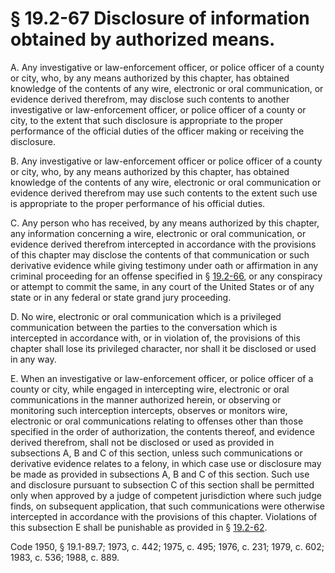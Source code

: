 # § 19.2-67 Disclosure of information obtained by authorized means.

<p>A. Any investigative or law-enforcement officer, or police officer of a county or city, who, by any means authorized by this chapter, has obtained knowledge of the contents of any wire, electronic or oral communication, or evidence derived therefrom, may disclose such contents to another investigative or law-enforcement officer, or police officer of a county or city, to the extent that such disclosure is appropriate to the proper performance of the official duties of the officer making or receiving the disclosure.</p><p>B. Any investigative or law-enforcement officer or police officer of a county or city, who, by any means authorized by this chapter, has obtained knowledge of the contents of any wire, electronic or oral communication or evidence derived therefrom may use such contents to the extent such use is appropriate to the proper performance of his official duties.</p><p>C. Any person who has received, by any means authorized by this chapter, any information concerning a wire, electronic or oral communication, or evidence derived therefrom intercepted in accordance with the provisions of this chapter may disclose the contents of that communication or such derivative evidence while giving testimony under oath or affirmation in any criminal proceeding for an offense specified in § <a href='http://law.lis.virginia.gov/vacode/19.2-66/'>19.2-66</a>, or any conspiracy or attempt to commit the same, in any court of the United States or of any state or in any federal or state grand jury proceeding.</p><p>D. No wire, electronic or oral communication which is a privileged communication between the parties to the conversation which is intercepted in accordance with, or in violation of, the provisions of this chapter shall lose its privileged character, nor shall it be disclosed or used in any way.</p><p>E. When an investigative or law-enforcement officer, or police officer of a county or city, while engaged in intercepting wire, electronic or oral communications in the manner authorized herein, or observing or monitoring such interception intercepts, observes or monitors wire, electronic or oral communications relating to offenses other than those specified in the order of authorization, the contents thereof, and evidence derived therefrom, shall not be disclosed or used as provided in subsections A, B and C of this section, unless such communications or derivative evidence relates to a felony, in which case use or disclosure may be made as provided in subsections A, B and C of this section. Such use and disclosure pursuant to subsection C of this section shall be permitted only when approved by a judge of competent jurisdiction where such judge finds, on subsequent application, that such communications were otherwise intercepted in accordance with the provisions of this chapter. Violations of this subsection E shall be punishable as provided in § <a href='http://law.lis.virginia.gov/vacode/19.2-62/'>19.2-62</a>.</p><p>Code 1950, § 19.1-89.7; 1973, c. 442; 1975, c. 495; 1976, c. 231; 1979, c. 602; 1983, c. 536; 1988, c. 889.</p>